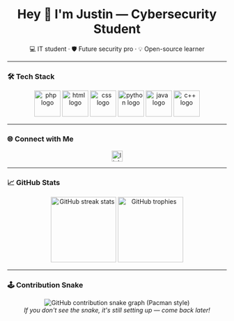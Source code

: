 <h1 align="center">Hey 👋 I'm Justin — Cybersecurity Student</h1>
<p align="center">💻 IT student · 🛡️ Future security pro · 💡 Open-source learner</p>

---

### 🛠️ Tech Stack

<div align="center">
  <img src="https://skillicons.dev/icons?i=php" height="60" alt="php logo" />
  <img src="https://skillicons.dev/icons?i=html" height="60" alt="html logo" />
  <img src="https://skillicons.dev/icons?i=css" height="60" alt="css logo" />
  <img src="https://skillicons.dev/icons?i=py" height="60" alt="python logo" />
  <img src="https://skillicons.dev/icons?i=java" height="60" alt="java logo" />
  <img src="https://skillicons.dev/icons?i=cpp" height="60" alt="c++ logo" />
</div>

---

### 🌐 Connect with Me

<div align="center">
  <a href="https://linkedin.com/in/earl-justin-camama-27a7b5240/" target="_blank">
    <img src="https://img.shields.io/static/v1?message=LinkedIn&logo=linkedin&label=&color=0077B5&logoColor=white&labelColor=&style=for-the-badge" height="25" alt="linkedin logo" />
  </a>
</div>

---

### 📈 GitHub Stats

<div align="center">
  <img src="https://streak-stats.demolab.com?user=orljorstin&locale=en&mode=daily&theme=dracula&hide_border=false&border_radius=5" height="150" alt="GitHub streak stats" />
  <img src="https://github-profile-trophy.vercel.app?username=orljorstin&theme=dracula&row=1&no-bg=false&no-frame=false" height="150" alt="GitHub trophies" />
</div>

---

### 🕹️ Contribution Snake

<div align="center">
  <picture>
    <source media="(prefers-color-scheme: dark)" srcset="https://raw.githubusercontent.com/orljorstin/snk/output/github-contribution-grid-snake-dark.svg">
    <source media="(prefers-color-scheme: light)" srcset="https://raw.githubusercontent.com/orljorstin/snk/output/github-contribution-grid-snake.svg">
    <img alt="GitHub contribution snake graph (Pacman style)" src="https://raw.githubusercontent.com/orljorstin/snk/output/github-contribution-grid-snake.svg" />
  </picture>
  <br />
  <em>If you don't see the snake, it's still setting up — come back later!</em>
</div>
